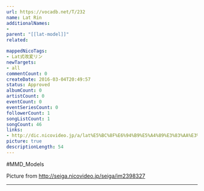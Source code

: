 ```yaml
---
url: https://vocadb.net/T/232
name: Lat Rin
additionalNames: 
- 
parent: "[[lat-model]]"
related:

mappedNicoTags:
- Lat式改変リン
newTargets:
- all
commentCount: 0
createDate: 2016-03-04T20:49:57
status: Approved
albumCount: 0
artistCount: 0
eventCount: 0
eventSeriesCount: 0
followerCount: 1
songListCount: 1
songCount: 46
links: 
- http://dic.nicovideo.jp/a/lat%E5%BC%8F%E6%94%B9%E5%A4%89%E3%83%AA%E3%83%B3
picture: true
descriptionLength: 54
---
```


#MMD_Models

Picture from http://seiga.nicovideo.jp/seiga/im2398327

---

